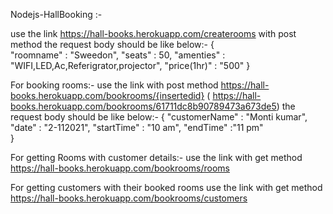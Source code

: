 Nodejs-HallBooking :-

use the link https://hall-books.herokuapp.com/createrooms with post method
the request body should be like below:-
{  
  "roomname" : "Sweedon",
	"seats" : 50,
	"amenties" : "WIFI,LED,Ac,Referigrator,projector",
	"price(1hr)" : "500"
}


For booking rooms:-
use the link with post method https://hall-books.herokuapp.com/bookrooms/{insertedid}
( https://hall-books.herokuapp.com/bookrooms/61711dc8b90789473a673de5)
the request body should be like below:-
{
   "customerName" : "Monti kumar",
   "date" : "2-112021",
   "startTime" : "10 am",
   "endTime" :"11 pm"   		
}

For getting Rooms with customer details:-
use the link with get method https://hall-books.herokuapp.com/bookrooms/rooms

For getting customers with their booked rooms
use the link with get method https://hall-books.herokuapp.com/bookrooms/customers
